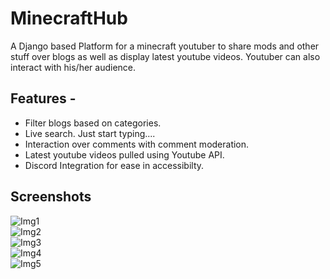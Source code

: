 # MinecraftHub

A Django based Platform for a minecraft youtuber to share mods and other stuff over blogs as well as display latest youtube videos. Youtuber can also interact with his/her audience.

## Features - 
* Filter blogs based on categories.
* Live search. Just start typing....
* Interaction over comments with comment moderation.
* Latest youtube videos pulled using Youtube API.
* Discord Integration for ease in accessibilty.

## Screenshots

![Img1](https://user-images.githubusercontent.com/22377244/185840474-68f9b1a1-a522-4883-91d9-8a11aed8c042.png)
<br>
![Img2](https://user-images.githubusercontent.com/22377244/185840535-7e0f7153-59fc-4ebd-9e41-7fb8ce1d9c7c.png)
<br>
![Img3](https://user-images.githubusercontent.com/22377244/185841121-4e10b202-5f66-48f2-a14f-a36d490581ed.png)
<br>
![Img4](https://user-images.githubusercontent.com/22377244/185841171-ad0d1083-81e2-48e0-9503-14b9ba16c041.png)
<br>
![Img5](https://user-images.githubusercontent.com/22377244/185841211-c0c1443a-5fe7-4baf-8a55-a98113c83ec5.png)